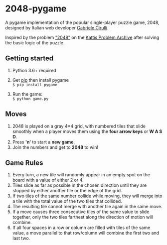 # 2048-pygame
A pygame implementation of the popular single-player puzzle game, 2048, 
designed by Italian web developer [Gabriele Cirulli](https://github.com/gabrielecirulli).

Inspired by the problem ["2048"](https://open.kattis.com/problems/2048) on the [Kattis Problem Archive](https://open.kattis.com/problems/)
after solving the basic logic of the puzzle.

## Getting started
1. Python 3.6+ required
2. Get [pip](https://www.makeuseof.com/tag/install-pip-for-python/) then install pygame\
    ```$ pip install pygame```

3. Run the game:\
    ```$ python game.py```

## Moves
1. 2048 is played on a gray 4×4 grid, with numbered tiles that slide smoothly when a player moves them using the **four arrow keys** or **W A S D**.
2. Press **'n'** to start a **new game**.
3. Join the numbers and get to **2048** to win!

## Game Rules
1. Every turn, a new tile will randomly appear in an empty spot on the board with a value of either 2 or 4.
2. Tiles slide as far as possible in the chosen direction until they are stopped by either another tile or the edge of the grid. 
3. If two tiles of the same number collide while moving, they will merge into a tile with the total value of the two tiles that collided.
4. The resulting tile cannot merge with another tile again in the same move. 
5. If a move causes three consecutive tiles of the same value to slide together, only the two tiles farthest along the direction of motion will combine. 
6. If all four spaces in a row or column are filled with tiles of the same value, a move parallel to that row/column will combine the first two and last two.